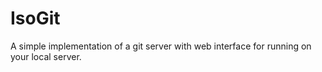 # IsoGit

A simple implementation of a git server with web interface for running on your local server.
